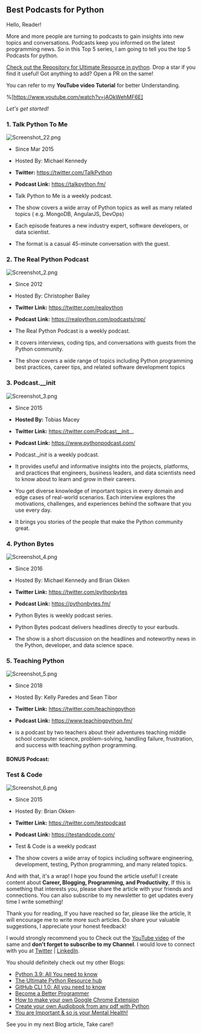 ## Best Podcasts for Python

Hello, Reader!

More and more people are turning to podcasts to gain insights into new topics and conversations. Podcasts keep you informed on the latest programming news. So in this Top 5 series, I am going to tell you the top 5 Podcasts for python. 

[Check out the Repository for Ultimate Resource in python](https://github.com/ayushi7rawat/Ultimate-Python-Resource-Hub). Drop a star if you find it useful! Got anything to add? Open a PR on the same!

You can refer to my **YouTube video Tutorial** for better Understanding.

%[https://www.youtube.com/watch?v=jAOkWehMF6E]



*Let's get started!*

### 1. Talk Python To Me

![Screenshot_22.png](https://cdn.hashnode.com/res/hashnode/image/upload/v1621148924966/j4ZhPoRNAJ.png)
- Since Mar 2015

- Hosted By: Michael Kennedy
- **Twitter:** https://twitter.com/TalkPython
- **Podcast Link:** https://talkpython.fm/

- Talk Python to Me is a weekly podcast. 

- The show covers a wide array of Python topics as well as many related topics ( e.g. MongoDB, AngularJS, DevOps)

- Each episode features a new industry expert, software developers, or data scientist. 

- The format is a casual 45-minute conversation with the guest.

 

### 2. The Real Python Podcast
![Screenshot_2.png](https://cdn.hashnode.com/res/hashnode/image/upload/v1621148934044/qM3wHGYTE.png)
- Since 2012

- Hosted By: Christopher Bailey
- **Twitter Link:** https://twitter.com/realpython
- **Podcast Link:** https://realpython.com/podcasts/rpp/

- The Real Python Podcast is a weekly podcast.

- It covers interviews, coding tips, and conversations with guests from the Python community.

- The show covers a wide range of topics including Python programming best practices, career tips, and related software development topics 



### 3.   Podcast.__init

![Screenshot_3.png](https://cdn.hashnode.com/res/hashnode/image/upload/v1621149016943/MiuOKokoI.png)
- Since 2015

-  **Hosted By:** Tobias Macey
- **Twitter Link:** https://twitter.com/Podcast__init__
- **Podcast Link:** https://www.pythonpodcast.com/

- Podcast.__init_ is a weekly podcast.

- It provides useful and informative insights into the projects, platforms, and practices that engineers, business leaders, and data scientists need to know about to learn and grow in their careers. 

- You get diverse knowledge of important topics in every domain and edge cases of real-world scenarios. Each interview explores the motivations, challenges, and experiences behind the software that you use every day. 

- It brings you stories of the people that make the Python community great. 

 

### 4. Python Bytes

![Screenshot_4.png](https://cdn.hashnode.com/res/hashnode/image/upload/v1621149026583/nPCKLUctK.png)
- Since 2016

- Hosted By: Michael Kennedy and Brian Okken
- **Twitter Link:** https://twitter.com/pythonbytes
- **Podcast Link:** https://pythonbytes.fm/

- Python Bytes is weekly podcast series.

- Python Bytes podcast delivers headlines directly to your earbuds. 

- The show is a short discussion on the headlines and noteworthy news in the Python, developer, and data science space.

 

### 5. Teaching Python

![Screenshot_5.png](https://cdn.hashnode.com/res/hashnode/image/upload/v1621149035136/_JHYK4FYy.png)
- Since 2018

- Hosted By: Kelly Paredes and Sean Tibor
- **Twitter Link:** https://twitter.com/teachingpython
- **Podcast Link:** https://www.teachingpython.fm/

- is a podcast by two teachers about their adventures teaching middle school computer science, problem-solving, handling failure, frustration, and success with teaching python programming.

#### BONUS Podcast:


### Test & Code
![Screenshot_6.png](https://cdn.hashnode.com/res/hashnode/image/upload/v1621148939223/7BOTU3EJz.png)
- Since 2015

- Hosted By: Brian Okken·     
- **Twitter Link:** https://twitter.com/testpodcast
- **Podcast Link:** https://testandcode.com/

- Test & Code is a weekly podcast

- The show covers a wide array of topics including software engineering, development, testing, Python programming, and many related topics.

And with that, it's a wrap! I hope you found the article useful! I create content about **Career, Blogging, Programming, and Productivity**, If this is something that interests you, please share the article with your friends and connections. You can also subscribe to my newsletter to get updates every time I write something!

Thank you for reading, If you have reached so far, please like the article, It will encourage me to write more such articles. Do share your valuable suggestions, I appreciate your honest feedback!

I would strongly recommend you to Check out the [YouTube video](https://www.youtube.com/watch?v=jAOkWehMF6E) of the same and **don't forget to subscribe to my Channel**. I would love to connect with you at [Twitter](https://twitter.com/ayushi7rawat) | [LinkedIn](https://www.linkedin.com/in/ayushi7rawat/).

You should definitely check out my other Blogs:

- [Python 3.9: All You need to know](https://ayushirawat.com/python-39-all-you-need-to-know)
- [The Ultimate Python Resource hub](https://ayushirawat.com/the-ultimate-python-resource-hub)
- [GitHub CLI 1.0: All you need to know](https://ayushirawat.com/github-cli-10-all-you-need-to-know)
- [Become a Better Programmer](https://ayushirawat.com/become-a-better-programmer)
- [How to make your own Google Chrome Extension](https://ayushirawat.com/how-to-make-your-own-google-chrome-extension-1)
- [Create your own Audiobook from any pdf with Python](https://ayushirawat.com/create-your-own-audiobook-from-any-pdf-with-python)
- [You are Important & so is your Mental Health!](https://ayushirawat.com/you-are-important-and-so-is-your-mental-health)

See you in my next Blog article, Take care!!
